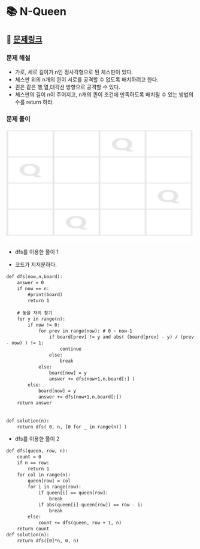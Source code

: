 
# 📚 N-Queen

## 📌 [문제링크](https://school.programmers.co.kr/learn/courses/30/lessons/12952)

### 문제 해설

- 가로, 세로 길이가 n인 정사각형으로 된 체스판이 있다.
- 체스판 위의 n개의 퀸이 서로를 공격할 수 없도록 배치하려고 한다.
- 퀸은 같은 행,열,대각선 방향으로 공격할 수 있다.
- 체스판의 길이 n이 주어지고, n개의 퀸이 조건에 만족하도록 배치될 수 있는 방법의 수를 return 하라.

### 문제 풀이

<img src="./images/n_queen.png" width="500" height="300" >

- dfs를 이용한 풀이 1 

- 코드가 지저분하다.

```
def dfs(now,n,board):
    answer = 0
    if now == n:
        #print(board)
        return 1
    
    # 놓을 자리 찾기
    for y in range(n):
        if now != 0:
            for prev in range(now): # 0 ~ now-1
                if board[prev] != y and abs( (board[prev] - y) / (prev - now) ) != 1:
                    continue
                else:
                    break
            else:
                board[now] = y
                answer += dfs(now+1,n,board[:] )
        else:
            board[now] = y
            answer += dfs(now+1,n,board[:])
    return answer
    
    
def solution(n):
    return dfs( 0, n, [0 for _ in range(n)] )
```

- dfs를 이용한 풀이 2

```
def dfs(queen, row, n):
    count = 0
    if n == row:
        return 1
    for col in range(n):
        queen[row] = col
        for i in range(row):
            if queen[i] == queen[row]:
                break
            if abs(queen[i]-queen[row]) == row - i:
                break
        else:
            count += dfs(queen, row + 1, n)
    return count
def solution(n):
    return dfs([0]*n, 0, n)
```
